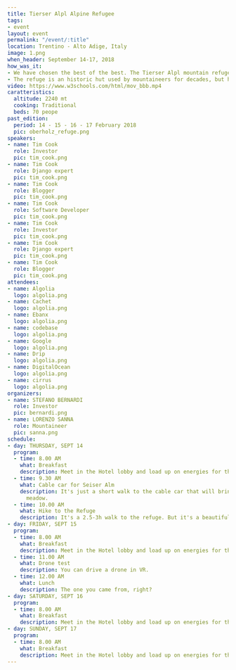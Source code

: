 ```yaml
---
title: Tierser Alpl Alpine Refugee
tags:
- event
layout: event
permalink: "/event/:title"
location: Trentino - Alto Adige, Italy
image: 1.png
when_header: September 14-17, 2018
how_was_it: 
- We have chosen the best of the best. The Tierser Alpl mountain refuge sits on top of Sieser Alm, which is the largest high-altitude Alpine meadow in Europe.
- The refuge is an historic hut used by mountaineers for decades, but has been completely restored and remodeled into a marvel of wooden architecture.
video: https://www.w3schools.com/html/mov_bbb.mp4
caratteristics:
  altitude: 2240 mt
  cooking: Traditional
  beds: 70 peope
past_edition:
  period: 14 - 15 - 16 - 17 February 2018
  pic: oberholz_refuge.png
speakers:
- name: Tim Cook
  role: Investor
  pic: tim_cook.png
- name: Tim Cook
  role: Django expert
  pic: tim_cook.png
- name: Tim Cook
  role: Blogger
  pic: tim_cook.png
- name: Tim Cook
  role: Software Developer
  pic: tim_cook.png
- name: Tim Cook
  role: Investor
  pic: tim_cook.png
- name: Tim Cook
  role: Django expert
  pic: tim_cook.png
- name: Tim Cook
  role: Blogger
  pic: tim_cook.png
attendees:
- name: Algolia
  logo: algolia.png
- name: Cachet
  logo: algolia.png
- name: Ebanx
  logo: algolia.png
- name: codebase
  logo: algolia.png
- name: Google
  logo: algolia.png
- name: Drip
  logo: algolia.png
- name: DigitalOcean
  logo: algolia.png
- name: cirrus
  logo: algolia.png
organizers:
- name: STEFANO BERNARDI
  role: Investor
  pic: bernardi.png
- name: LORENZO SANNA
  role: Mountaineer
  pic: sanna.png
schedule:
- day: THURSDAY, SEPT 14
  program:
  - time: 8.00 AM
    what: Breakfast
    description: Meet in the Hotel lobby and load up on energies for the day.
  - time: 9.30 AM
    what: Cable car for Seiser Alm
    description: It's just a short walk to the cable car that will bring us to the
      meadow.
  - time: 10.00 AM
    what: Hike to the Refuge
    description: It's a 2.5-3h walk to the refuge. But it's a beautiful one.
- day: FRIDAY, SEPT 15
  program:
  - time: 8.00 AM
    what: Breakfast
    description: Meet in the Hotel lobby and load up on energies for the day.
  - time: 11.00 AM
    what: Drone test
    description: You can drive a drone in VR.
  - time: 12.00 AM
    what: Lunch
    description: The one you came from, right?
- day: SATURDAY, SEPT 16
  program:
  - time: 8.00 AM
    what: Breakfast
    description: Meet in the Hotel lobby and load up on energies for the day.
- day: SUNDAY, SEPT 17
  program:
  - time: 8.00 AM
    what: Breakfast
    description: Meet in the Hotel lobby and load up on energies for the day.
---
```


